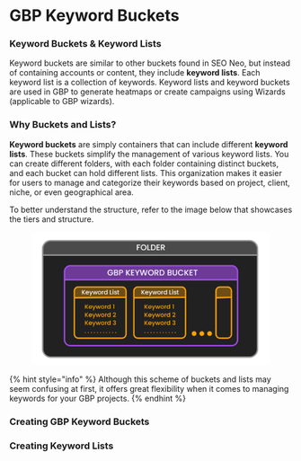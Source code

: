 # GBP Keyword Buckets

### Keyword Buckets & Keyword Lists

Keyword buckets are similar to other buckets found in SEO Neo, but instead of containing accounts or content, they include **keyword lists**. Each keyword list is a collection of keywords. Keyword lists and keyword buckets are used in GBP to generate heatmaps or create campaigns using Wizards (applicable to GBP wizards).

### Why Buckets and Lists?

**Keyword buckets** are simply containers that can include different **keyword lists**. These buckets simplify the management of various keyword lists. You can create different folders, with each folder containing distinct buckets, and each bucket can hold different lists. This organization makes it easier for users to manage and categorize their keywords based on project, client, niche, or even geographical area.

To better understand the structure, refer to the image below that showcases the tiers and structure.

<figure><img src="../../../.gitbook/assets/GBP structure 1.png" alt=""><figcaption></figcaption></figure>

{% hint style="info" %}
Although this scheme of buckets and lists may seem confusing at first, it offers great flexibility when it comes to managing keywords for your GBP projects.
{% endhint %}



### Creating GBP Keyword Buckets











### Creating Keyword Lists
